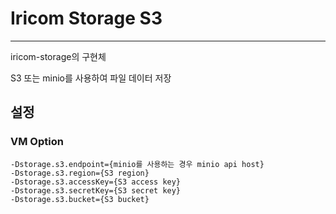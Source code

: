# Iricom Storage S3

---

iricom-storage의 구현체

S3 또는 minio를 사용하여 파일 데이터 저장

## 설정

### VM Option

```
-Dstorage.s3.endpoint={minio를 사용하는 경우 minio api host}
-Dstorage.s3.region={S3 region}
-Dstorage.s3.accessKey={S3 access key}
-Dstorage.s3.secretKey={S3 secret key}
-Dstorage.s3.bucket={S3 bucket}
```